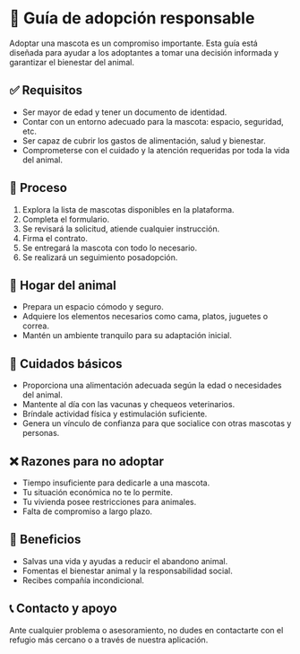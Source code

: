 # 🐾 Guía de adopción responsable
Adoptar una mascota es un compromiso importante. Esta guía está diseñada para ayudar a los adoptantes a tomar una decisión informada y garantizar el bienestar del animal.

## ✅ Requisitos
- Ser mayor de edad y tener un documento de identidad.
- Contar con un entorno adecuado para la mascota: espacio, seguridad, etc.
- Ser capaz de cubrir los gastos de alimentación, salud y bienestar.
- Comprometerse con el cuidado y la atención requeridas por toda la vida del animal.

## 📝 Proceso
1. Explora la lista de mascotas disponibles en la plataforma.
2. Completa el formulario.
3. Se revisará la solicitud, atiende cualquier instrucción.
4. Firma el contrato.
5. Se entregará la mascota con todo lo necesario.
6. Se realizará un seguimiento posadopción.

## 🏡 Hogar del animal
- Prepara un espacio cómodo y seguro.
- Adquiere los elementos necesarios como cama, platos, juguetes o correa.
- Mantén un ambiente tranquilo para su adaptación inicial.

## 🏥 Cuidados básicos
- Proporciona una alimentación adecuada según la edad o necesidades del animal.
- Mantente al día con las vacunas y chequeos veterinarios.
- Bríndale actividad física y estimulación suficiente.
- Genera un vínculo de confianza para que socialice con otras mascotas y personas.

## ❌ Razones para **no** adoptar
- Tiempo insuficiente para dedicarle a una mascota.
- Tu situación económica no te lo permite.
- Tu vivienda posee restricciones para animales.
- Falta de compromiso a largo plazo.

## 💙 Beneficios
- Salvas una vida y ayudas a reducir el abandono animal.
- Fomentas el bienestar animal y la responsabilidad social.
- Recibes compañía incondicional.

## 📞 Contacto y apoyo
Ante cualquier problema o asesoramiento, no dudes en contactarte con el refugio más cercano o a través de nuestra aplicación.
